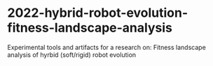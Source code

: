 # 2022-hybrid-robot-evolution-fitness-landscape-analysis
Experimental tools and artifacts for a research on: Fitness landscape analysis of hyrbid (soft/rigid) robot evolution
